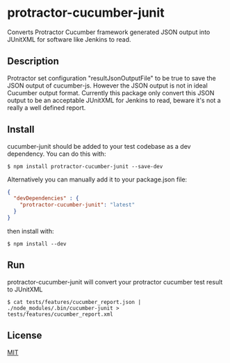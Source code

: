 # protractor-cucumber-junit

Converts Protractor Cucumber framework generated JSON output into JUnitXML for software like Jenkins to read.

## Description

Protractor set configuration "resultJsonOutputFile" to be true to save the JSON output of cucumber-js. However the JSON output is not in ideal Cucumber output format. Currently this package only convert this JSON output to be an acceptable JUnitXML for Jenkins to read, beware it's not a really a well defined report.

## Install

cucumber-junit should be added to your test codebase as a dev dependency.  You can do this with:

``` shell
$ npm install protractor-cucumber-junit --save-dev 
```

Alternatively you can manually add it to your package.json file:

``` json
{
  "devDependencies" : {
    "protractor-cucumber-junit": "latest"
  }
}
```

then install with:

``` shell
$ npm install --dev
```

## Run

protractor-cucumber-junit will convert your protractor cucumber test result to JUnitXML

``` shell
$ cat tests/features/cucumber_report.json | ./node_modules/.bin/cucumber-junit > tests/features/cucumber_report.xml
```

## License

[MIT](http://opensource.org/licenses/MIT)

